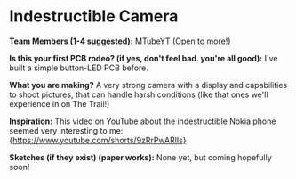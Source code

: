 # Indestructible Camera

**Team Members (1-4 suggested):** MTubeYT (Open to more!)

**Is this your first PCB rodeo? (if yes, don't feel bad. you're all good):** I've built a simple button-LED PCB before.

**What you are making?** A very strong camera with a display and capabilities to shoot pictures, that can handle harsh conditions (like that ones we'll experience in on The Trail!)

**Inspiration:** This video on YouTube about the indestructible Nokia phone seemed very interesting to me: {https://www.youtube.com/shorts/9zRrPwARlIs}

**Sketches (if they exist) (paper works):** None yet, but coming hopefully soon!

